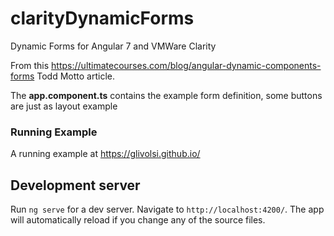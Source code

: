 # clarityDynamicForms

Dynamic Forms for Angular 7 and VMWare Clarity

From this https://ultimatecourses.com/blog/angular-dynamic-components-forms Todd Motto article.

The **app.component.ts** contains the example form definition, some buttons are just as layout example

### Running Example
A running example at https://glivolsi.github.io/


## Development server

Run `ng serve` for a dev server. Navigate to `http://localhost:4200/`. The app will automatically reload if you change any of the source files.

